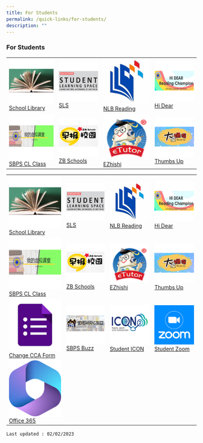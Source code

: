 ```yaml
---
title: For Students
permalink: /quick-links/for-students/
description: ""
---
```

### For Students

<table>
	<tbody>
		<tr>
			<td><a href="https://schoolibrary.moe.edu.sg/sembawangpri/cgi-bin/spydus.exe/MSGTRN/WPAC/HOME"> <img src="images/OPAC_Icon.png" >School Library</a></td>
			<td><a href="https://vle.learning.moe.edu.sg/login"> <img src="images/SLS_Icon.png" ><br>SLS</a></td>
			<td><a href="https://www.nlb.gov.sg/SearchDiscover/ExploreourPublications/RecommendedReads/ForChildren.aspx"> <img src="images/NLB_Icon.png" >NLB Reading</a></td>
			<td><a href="https://sites.google.com/moe.edu.sg/sbpshidear/home"> <img src="images/HiDear_Icon.png" ><br>Hi Dear</a></td>
		</tr>
		<tr>
			<td><a href="https://go.gov.sg/sbpscleclass"> <img src="images/CL_Icon.png" ><br>SBPS CL Class</a></td>
			<td><a href="https://www.zbschools.sg/"> <img src="images/ZB_Schools_Icon.png" ><br>ZB Schools</a></td>
			<td><a href="https://www.ezhishi.net/Contents/"> <img src="images/Ezhishi_Icon.png" ><br>EZhishi</a></td>
			<td><a href="http://www.tuvideos.sg/cos/o.x?c=/ca7_tuvid/user&func=login"> <img src="images/Thumbs_Up_Icon.png" ><br>Thumbs Up</a></td>
		</tr>
	</tbody>
	</table>

|  	|  	|  	|  	|
|---|---|---|---|
|  <a href="https://schoolibrary.moe.edu.sg/sembawangpri/cgi-bin/spydus.exe/MSGTRN/WPAC/HOME">![](/images/OPAC_Icon.png)[School Library](https://schoolibrary.moe.edu.sg/sembawangpri/cgi-bin/spydus.exe/MSGTRN/WPAC/HOME)	|<a href="https://vle.learning.moe.edu.sg/login">![](/images/SLS_Icon.png)<br> [SLS](https://vle.learning.moe.edu.sg/login) 	|<a href="https://www.nlb.gov.sg/SearchDiscover/ExploreourPublications/RecommendedReads/ForChildren.aspx">![](/images/NLB_Icon.png)<br>[NLB Reading ](https://www.nlb.gov.sg/SearchDiscover/ExploreourPublications/RecommendedReads/ForChildren.aspx)	| <a href="https://sites.google.com/moe.edu.sg/sbpshidear/home">![](/images/HiDear_Icon.png) [Hi Dear](https://go.gov.sg/sbpshidear)
| <a href="https://go.gov.sg/sbpscleclass">![](/images/CL_Icon.png)<br> [SBPS CL Class](https://go.gov.sg/sbpscleclass)		|  <a href="https://www.zbschools.sg/">![](/images/ZB_Schools_Icon.png) [ZB Schools](https://zbschools.sg/)	|  <a href="https://sembawangpri.moe.edu.sg/qql/slot/u508/Quick%20Links/eZhishi.PNG">![](/images/Ezhishi_Icon.png)<br>[EZhishi](https://www.ezhishi.net/Contents/)	|  <a href="http://www.tuvideos.sg/cos/o.x?c=/ca7_tuvid/user&func=login">![](/images/Thumbs_Up_Icon.png) [Thumbs Up](http://www.tuvideos.sg/cos/o.x?c=/ca7_tuvid/user&func=login)	|
|<a href="https://forms.gle/tdRBGjDJx2hv7rUu5">![](/images/Google_Form_Icon.png)[Change CCA Form](https://forms.gle/tdRBGjDJx2hv7rUu5)	|  <a href="https://go.gov.sg/sbpsbuzz">![](/images/Sembawang_Buzz_Icon.png) [SBPS Buzz](https://go.gov.sg/sbpsbuzz)	|  <a href="	https://workspace.google.com/dashboard">![](/images/ICON_icon.png) [Student ICON](https://workspace.google.com/dashboard)	| <a href="https://students-edu-sg.zoom.us">![](/images/zoom.png) [Student Zoom](https://students-edu-sg.zoom.us)	|  
| <a href="https://www.office.com">![](/images/office.png) [Office 365](https://www.office.com)	| |  |


	
	Last updated : 02/02/2023